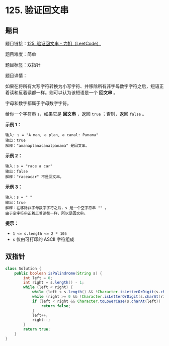 # 125. 验证回文串

## 题目

题目链接：[125. 验证回文串 - 力扣（LeetCode）](https://leetcode.cn/problems/valid-palindrome/description/)

题目难度：简单

题目标签：双指针

题目详情：

如果在将所有大写字符转换为小写字符、并移除所有非字母数字字符之后，短语正着读和反着读都一样。则可以认为该短语是一个 **回文串** 。

字母和数字都属于字母数字字符。

给你一个字符串 `s`，如果它是 **回文串** ，返回 `true` ；否则，返回 `false` 。

**示例 1：**

```
输入: s = "A man, a plan, a canal: Panama"
输出：true
解释："amanaplanacanalpanama" 是回文串。
```

**示例 2：**

```
输入：s = "race a car"
输出：false
解释："raceacar" 不是回文串。
```

**示例 3：**

```
输入：s = " "
输出：true
解释：在移除非字母数字字符之后，s 是一个空字符串 "" 。
由于空字符串正着反着读都一样，所以是回文串。
```

**提示：**

- `1 <= s.length <= 2 * 105`
- `s` 仅由可打印的 ASCII 字符组成



## 双指针

``` java
class Solution {
    public boolean isPalindrome(String s) {
        int left = 0;
        int right = s.length() - 1;
        while (left < right) {
            while (left < s.length() && !Character.isLetterOrDigit(s.charAt(left))) left++;
            while (right >= 0 && !Character.isLetterOrDigit(s.charAt(right))) right--;
            if (left < right && Character.toLowerCase(s.charAt(left)) != Character.toLowerCase(s.charAt(right))) {
                return false;
            }
            left++;
            right--;
        }
        return true;
    }
}
```

